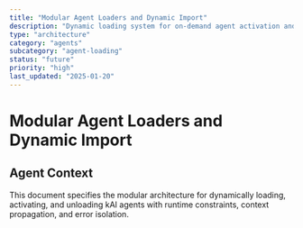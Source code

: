 ```yaml
---
title: "Modular Agent Loaders and Dynamic Import"
description: "Dynamic loading system for on-demand agent activation and hot-reloading"
type: "architecture"
category: "agents"
subcategory: "agent-loading"
status: "future"
priority: "high"
last_updated: "2025-01-20"
---
```


# Modular Agent Loaders and Dynamic Import

## Agent Context
This document specifies the modular architecture for dynamically loading, activating, and unloading kAI agents with runtime constraints, context propagation, and error isolation.
